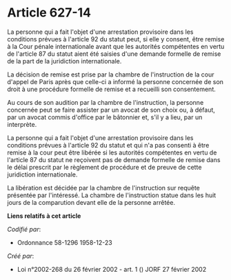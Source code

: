 # Article 627-14

La personne qui a fait l'objet d'une arrestation provisoire dans les conditions prévues à l'article 92 du statut peut, si
elle y consent, être remise à la Cour pénale internationale avant que les autorités compétentes en vertu de l'article 87 du
statut aient été saisies d'une demande formelle de remise de la part de la juridiction internationale.

La décision de remise est prise par la chambre de l'instruction de la cour d'appel de Paris après que celle-ci a informé la
personne concernée de son droit à une procédure formelle de remise et a recueilli son consentement.

Au cours de son audition par la chambre de l'instruction, la personne concernée peut se faire assister par un avocat de son
choix ou, à défaut, par un avocat commis d'office par le bâtonnier et, s'il y a lieu, par un interprète.

La personne qui a fait l'objet d'une arrestation provisoire dans les conditions prévues à l'article 92 du statut et qui n'a
pas consenti à être remise à la cour peut être libérée si les autorités compétentes en vertu de l'article 87 du statut ne
reçoivent pas de demande formelle de remise dans le délai prescrit par le règlement de procédure et de preuve de cette
juridiction internationale.

La libération est décidée par la chambre de l'instruction sur requête présentée par l'intéressé. La chambre de l'instruction
statue dans les huit jours de la comparution devant elle de la personne arrêtée.

**Liens relatifs à cet article**

_Codifié par_:

  - Ordonnance 58-1296 1958-12-23

_Créé par_:

  - Loi n°2002-268 du 26 février 2002 - art. 1 () JORF 27 février 2002
